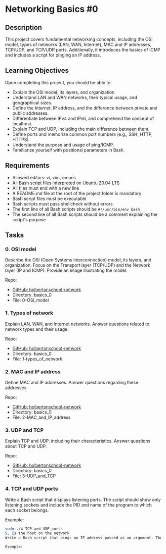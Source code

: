 # Networking Basics #0

## Description

This project covers fundamental networking concepts, including the OSI model, types of networks (LAN, WAN, Internet), MAC and IP addresses, TCP/UDP, and TCP/UDP ports. Additionally, it introduces the basics of ICMP and includes a script for pinging an IP address.

## Learning Objectives

Upon completing this project, you should be able to:

- Explain the OSI model, its layers, and organization.
- Understand LAN and WAN networks, their typical usage, and geographical sizes.
- Define the Internet, IP address, and the difference between private and public addresses.
- Differentiate between IPv4 and IPv6, and comprehend the concept of localhost.
- Explain TCP and UDP, including the main difference between them.
- Define ports and memorize common port numbers (e.g., SSH, HTTP, HTTPS).
- Understand the purpose and usage of ping/ICMP.
- Familiarize yourself with positional parameters in Bash.

## Requirements

- Allowed editors: vi, vim, emacs
- All Bash script files interpreted on Ubuntu 20.04 LTS
- All files must end with a new line
- A README.md file at the root of the project folder is mandatory
- Bash script files must be executable
- Bash scripts must pass shellcheck without errors
- The first line of all Bash scripts should be `#!/usr/bin/env bash`
- The second line of all Bash scripts should be a comment explaining the script's purpose

## Tasks

### 0. OSI model

Describe the OSI (Open Systems Interconnection) model, its layers, and organization. Focus on the Transport layer (TCP/UDP) and the Network layer (IP and ICMP). Provide an image illustrating the model.

Repo:
- [GitHub: holbertonschool-network](https://github.com/your-username/holbertonschool-network)
- Directory: basics_0
- File: 0-OSI_model

### 1. Types of network

Explain LAN, WAN, and Internet networks. Answer questions related to network types and their usage.

Repo:
- [GitHub: holbertonschool-network](https://github.com/your-username/holbertonschool-network)
- Directory: basics_0
- File: 1-types_of_network

### 2. MAC and IP address

Define MAC and IP addresses. Answer questions regarding these addresses.

Repo:
- [GitHub: holbertonschool-network](https://github.com/your-username/holbertonschool-network)
- Directory: basics_0
- File: 2-MAC_and_IP_address

### 3. UDP and TCP

Explain TCP and UDP, including their characteristics. Answer questions about TCP and UDP.

Repo:
- [GitHub: holbertonschool-network](https://github.com/your-username/holbertonschool-network)
- Directory: basics_0
- File: 3-UDP_and_TCP

### 4. TCP and UDP ports

Write a Bash script that displays listening ports. The script should show only listening sockets and include the PID and name of the program to which each socket belongs.

Example:

```bash
sudo ./4-TCP_and_UDP_ports
5. Is the host on the network
Write a Bash script that pings an IP address passed as an argument. The script should accept a string as an argument, display a usage message if no argument is passed, and ping the IP five times.

Example:
